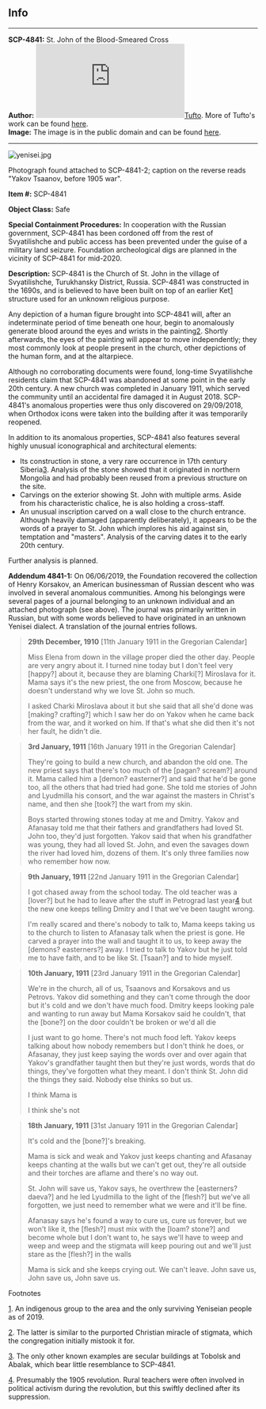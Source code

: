 Info
----

* * *

**SCP-4841:** St. John of the Blood-Smeared Cross  
**Author:** [![Tufto](http://www.wikidot.com/avatar.php?userid=3337265&amp;size=small&amp;timestamp=1600488129)](http://www.wikidot.com/user:info/tufto)[Tufto](http://www.wikidot.com/user:info/tufto). More of Tufto's work can be found [here](/tufto-personnel-file).  
**Image:** The image is in the public domain and can be found [here](https://commons.wikimedia.org/wiki/File:Soldier_saluting_on_iceberg,_Enisei_River,_Siberia_LCCN2012648277.jpg).

* * *

![yenisei.jpg](http://scp-wiki.wdfiles.com/local--files/scp-4841/yenisei.jpg)

Photograph found attached to SCP-4841-2; caption on the reverse reads "Yakov Tsaanov, before 1905 war".

**Item #:** SCP-4841

**Object Class:** Safe

**Special Containment Procedures:** In cooperation with the Russian government, SCP-4841 has been cordoned off from the rest of Svyatilishche and public access has been prevented under the guise of a military land seizure. Foundation archeological digs are planned in the vicinity of SCP-4841 for mid-2020.

**Description:** SCP-4841 is the Church of St. John in the village of Svyatilishche, Turukhansky District, Russia. SCP-4841 was constructed in the 1690s, and is believed to have been built on top of an earlier Ket[1](javascript:;) structure used for an unknown religious purpose.

Any depiction of a human figure brought into SCP-4841 will, after an indeterminate period of time beneath one hour, begin to anomalously generate blood around the eyes and wrists in the painting[2](javascript:;). Shortly afterwards, the eyes of the painting will appear to move independently; they most commonly look at people present in the church, other depictions of the human form, and at the altarpiece.

Although no corroborating documents were found, long-time Svyatilishche residents claim that SCP-4841 was abandoned at some point in the early 20th century. A new church was completed in January 1911, which served the community until an accidental fire damaged it in August 2018. SCP-4841's anomalous properties were thus only discovered on 29/09/2018, when Orthodox icons were taken into the building after it was temporarily reopened.

In addition to its anomalous properties, SCP-4841 also features several highly unusual iconographical and architectural elements:

*   Its construction in stone, a very rare occurrence in 17th century Siberia[3](javascript:;). Analysis of the stone showed that it originated in northern Mongolia and had probably been reused from a previous structure on the site.
*   Carvings on the exterior showing St. John with multiple arms. Aside from his characteristic chalice, he is also holding a cross-staff.
*   An unusual inscription carved on a wall close to the church entrance. Although heavily damaged (apparently deliberately), it appears to be the words of a prayer to St. John which implores his aid against sin, temptation and "masters". Analysis of the carving dates it to the early 20th century.

Further analysis is planned.

**Addendum 4841-1:** On 06/06/2019, the Foundation recovered the collection of Henry Korsakov, an American businessman of Russian descent who was involved in several anomalous communities. Among his belongings were several pages of a journal belonging to an unknown individual and an attached photograph (see above). The journal was primarily written in Russian, but with some words believed to have originated in an unknown Yenisei dialect. A translation of the journal entries follows.

> **29th December, 1910** \[11th January 1911 in the Gregorian Calendar\]
> 
> Miss Elena from down in the village proper died the other day. People are very angry about it. I turned nine today but I don't feel very \[happy?\] about it, because they are blaming Charki\[?\] Miroslava for it. Mama says it's the new priest, the one from Moscow, because he doesn't understand why we love St. John so much.
> 
> I asked Charki Miroslava about it but she said that all she'd done was \[making? crafting?\] which I saw her do on Yakov when he came back from the war, and it worked on him. If that's what she did then it's not her fault, he didn't die.

> **3rd January, 1911** \[16th January 1911 in the Gregorian Calendar\]
> 
> They're going to build a new church, and abandon the old one. The new priest says that there's too much of the \[pagan? scream?\] around it. Mama called him a \[demon? easterner?\] and said that he'd be gone too, all the others that had tried had gone. She told me stories of John and Lyudmilla his consort, and the war against the masters in Christ's name, and then she \[took?\] the wart from my skin.
> 
> Boys started throwing stones today at me and Dmitry. Yakov and Afanasay told me that their fathers and grandfathers had loved St. John too, they'd just forgotten. Yakov said that when his grandfather was young, they had all loved St. John, and even the savages down the river had loved him, dozens of them. It's only three families now who remember how now.

> **9th January, 1911** \[22nd January 1911 in the Gregorian Calendar\]
> 
> I got chased away from the school today. The old teacher was a \[lover?\] but he had to leave after the stuff in Petrograd last year[4](javascript:;) but the new one keeps telling Dmitry and I that we've been taught wrong.
> 
> I'm really scared and there's nobody to talk to, Mama keeps taking us to the church to listen to Afanasay talk when the priest is gone. He carved a prayer into the wall and taught it to us, to keep away the \[demons? easterners?\] away. I tried to talk to Yakov but he just told me to have faith, and to be like St. \[Tsaan?\] and to hide myself.

> **10th January, 1911** \[23rd January 1911 in the Gregorian Calendar\]
> 
> We're in the church, all of us, Tsaanovs and Korsakovs and us Petrovs. Yakov did something and they can't come through the door but it's cold and we don't have much food. Dmitry keeps looking pale and wanting to run away but Mama Korsakov said he couldn't, that the \[bone?\] on the door couldn't be broken or we'd all die
> 
> I just want to go home. There's not much food left. Yakov keeps talking about how nobody remembers but I don't think he does, or Afasanay, they just keep saying the words over and over again that Yakov's grandfather taught then but they're just words, words that do things, they've forgotten what they meant. I don't think St. John did the things they said. Nobody else thinks so but us.
> 
> I think Mama is
> 
> I think she's not

> **18th January, 1911** \[31st January 1911 in the Gregorian Calendar\]
> 
> It's cold and the \[bone?\]'s breaking.
> 
> Mama is sick and weak and Yakov just keeps chanting and Afasanay keeps chanting at the walls but we can't get out, they're all outside and their torches are aflame and there's no way out.
> 
> St. John will save us, Yakov says, he overthrew the \[easterners? daeva?\] and he led Lyudmilla to the light of the \[flesh?\] but we've all forgotten, we just need to remember what we were and it'll be fine.
> 
> Afanasay says he's found a way to cure us, cure us forever, but we won't like it, the \[flesh?\] must mix with the \[loam? stone?\] and become whole but I don't want to, he says we'll have to weep and weep and weep and the stigmata will keep pouring out and we'll just stare as the \[flesh?\] in the walls
> 
> Mama is sick and she keeps crying out. We can't leave. John save us, John save us, John save us.

Footnotes

[1](javascript:;). An indigenous group to the area and the only surviving Yeniseian people as of 2019.

[2](javascript:;). The latter is similar to the purported Christian miracle of stigmata, which the congregation initially mistook it for.

[3](javascript:;). The only other known examples are secular buildings at Tobolsk and Abalak, which bear little resemblance to SCP-4841.

[4](javascript:;). Presumably the 1905 revolution. Rural teachers were often involved in political activism during the revolution, but this swiftly declined after its suppression.